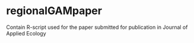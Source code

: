 # regionalGAMpaper
Contain R-script used for the paper submitted for publication in Journal of Applied Ecology

